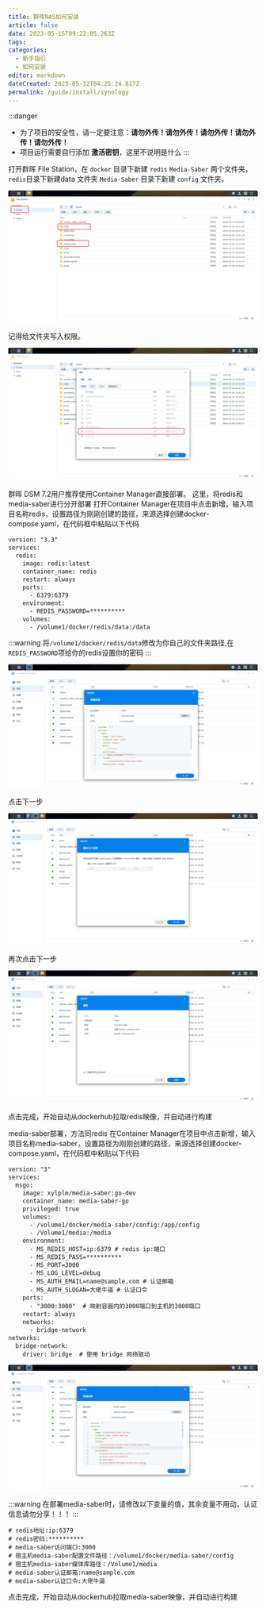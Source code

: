 ```yaml
---
title: 群晖NAS如何安装
article: false
date: 2023-05-15T09:22:05.263Z
tags:
categories: 
  - 新手指引
  - 如何安装
editor: markdown
dateCreated: 2023-05-12T04:25:24.817Z
permalink: /guide/install/synology
---
```


:::danger
- 为了项目的安全性，请一定要注意：**请勿外传！请勿外传！请勿外传！请勿外传！请勿外传！**
- 项目运行需要自行添加 **激活密钥**，这里不说明是什么
:::

打开群晖 File Station，在 `docker` 目录下新建 `redis` `Media-Saber` 两个文件夹，`redis`目录下新建data 文件夹 `Media-Saber` 目录下新建 `config` 文件夹。

![01.png](./synology_images/01.png)

记得给文件夹写入权限。

![02.png](./synology_images/02.png)

群晖 DSM 7.2用户推荐使用Container Manager直接部署。
这里，将redis和media-saber进行分开部署
打开Container Manager在项目中点击新增，输入项目名称redis，设置路径为刚刚创建的路径，来源选择创建docker-compose.yaml，在代码框中粘贴以下代码
```
version: "3.3"
services:
  redis:
    image: redis:latest
    container_name: redis
    restart: always
    ports:
      - 6379:6379
    environment:
      - REDIS_PASSWORD=**********
    volumes:
      - /volume1/docker/redis/data:/data
```

:::warning
将`/volume1/docker/redis/data`修改为你自己的文件夹路径,在`REDIS_PASSWORD`项给你的redis设置你的密码
:::

![03.png](./synology_images/03.png)

点击下一步

![04.png](./synology_images/04.png)

再次点击下一步

![05.png](./synology_images/05.png)

点击完成，开始自动从dockerhub拉取redis映像，并自动进行构建

media-saber部署，方法同redis
在Container Manager在项目中点击新增，输入项目名称media-saber，设置路径为刚刚创建的路径，来源选择创建docker-compose.yaml，在代码框中粘贴以下代码
```
version: "3"
services:
  msgo:
    image: xylplm/media-saber:go-dev
    container_name: media-saber-go
    privileged: true
    volumes:
      - /volume1/docker/media-saber/config:/app/config
      - /Volume1/media:/media
    environment:
      - MS_REDIS_HOST=ip:6379 # redis ip:端口
      - MS_REDIS_PASS=**********
      - MS_PORT=3000
      - MS_LOG_LEVEL=debug
      - MS_AUTH_EMAIL=name@sample.com # 认证邮箱
      - MS_AUTH_SLOGAN=大佬牛逼 # 认证口令
    ports:
      - "3000:3000"  # 映射容器内的3000端口到主机的3000端口
    restart: always
    networks:
      - bridge-network
networks:
  bridge-network:
    driver: bridge  # 使用 bridge 网络驱动
```

![06.png](./synology_images/06.png)

:::warning
在部署media-saber时，请修改以下变量的值，其余变量不用动，认证信息请勿分享！！！
:::

```
# redis地址:ip:6379
# redis密码:**********
# media-saber访问端口:3000
# 宿主机media-saber配置文件路径：/volume1/docker/media-saber/config
# 宿主机media-saber媒体库路径：/Volume1/media
# media-saber认证邮箱:name@sample.com
# media-saber认证口令:大佬牛逼

```
点击完成，开始自动从dockerhub拉取media-saber映像，并自动进行构建

